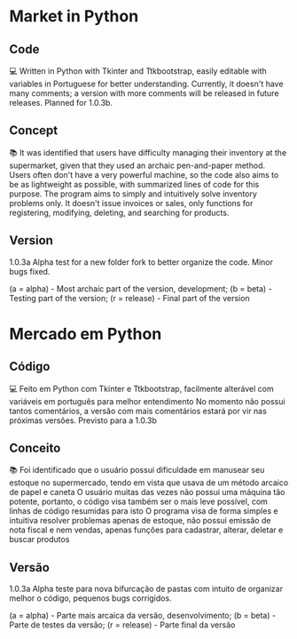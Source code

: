 # Market in Python
## Code
:computer: Written in Python with Tkinter and Ttkbootstrap, easily editable with variables in Portuguese for better understanding.
Currently, it doesn't have many comments; a version with more comments will be released in future releases. Planned for 1.0.3b.
## Concept
:books: It was identified that users have difficulty managing their inventory at the supermarket, given that they used an archaic pen-and-paper method.
Users often don't have a very powerful machine, so the code also aims to be as lightweight as possible, with summarized lines of code for this purpose.
The program aims to simply and intuitively solve inventory problems only. It doesn't issue invoices or sales, only functions for registering, modifying, deleting, and searching for products.
## Version
1.0.3a
Alpha test for a new folder fork to better organize the code. Minor bugs fixed.

(a = alpha) - Most archaic part of the version, development;
(b = beta) - Testing part of the version;
(r = release) - Final part of the version


# Mercado em Python
## Código
:computer: Feito em Python com Tkinter e Ttkbootstrap, facilmente alterável com variáveis em português para melhor entendimento
No momento não possui tantos comentários, a versão com mais comentários estará por vir nas próximas versões. Previsto para a 1.0.3b
## Conceito
:books: Foi identificado que o usuário possui dificuldade em manusear seu estoque no supermercado, tendo em vista que usava de um método arcaico de papel e caneta
O usuário muitas das vezes não possui uma máquina tão potente, portanto, o código visa também ser o mais leve possível, com linhas de código resumidas para isto
O programa visa de forma simples e intuitiva resolver problemas apenas de estoque, não possui emissão de nota fiscal e nem vendas, apenas funções para cadastrar, alterar, deletar e buscar produtos
## Versão
1.0.3a
Alpha teste para nova bifurcação de pastas com intuito de organizar melhor o código, pequenos bugs corrigidos.

(a = alpha) - Parte mais arcaica da versão, desenvolvimento;
(b = beta) - Parte de testes da versão;
(r = release) - Parte final da versão
